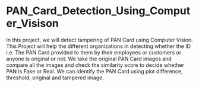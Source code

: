 # PAN_Card_Detection_Using_Computer_Visison
In this project, we will detect tampering of PAN Card using Computer Vision. This Project will help the different organizations in detecting whether the ID i.e. The PAN Card provided to them by their employees or customers or anyone is original or not. We take the original PAN Card images and compare all the images and check the similarity score to decide whether PAN is Fake or Real. We can identify the PAN Card using plot difference, threshold, original and tampered image.
